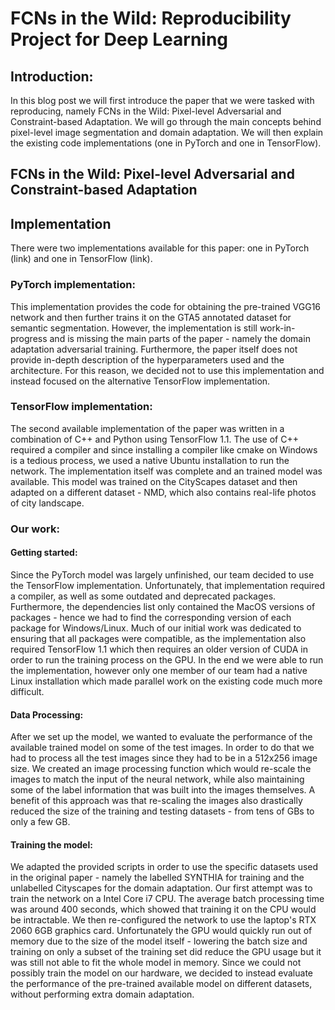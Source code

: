 # FCNs in the Wild: Reproducibility Project for Deep Learning
## Introduction:
In this blog post we will first introduce the paper that we were tasked with reproducing, namely FCNs in the Wild: Pixel-level Adversarial and Constraint-based Adaptation.
We will go through the main concepts behind pixel-level image segmentation and domain adaptation. We will then explain the existing code implementations (one in PyTorch and one in TensorFlow).


## FCNs in the Wild: Pixel-level Adversarial and Constraint-based Adaptation


## Implementation
There were two implementations available for this paper: one in PyTorch (link) and one in TensorFlow (link).

### PyTorch implementation:
This implementation provides the code for obtaining the pre-trained VGG16 network and then further trains it on the GTA5 annotated dataset for semantic segmentation. However, the implementation is still work-in-progress and is missing the main parts of the paper - namely the domain adaptation adversarial training. Furthermore, the paper itself does not provide in-depth description of the hyperparameters used and the architecture. For this reason, we decided not to use this implementation and instead focused on the alternative TensorFlow implementation.

### TensorFlow implementation:
The second available implementation of the paper was written in a combination of C++ and Python using TensorFlow 1.1. The use of C++ required a compiler and since installing a compiler like cmake on Windows is a tedious process, we used a native Ubuntu installation to run the network. The implementation itself was complete and an trained model was available. This model was trained on the CityScapes dataset and then adapted on a different dataset - NMD, which also contains real-life photos of city landscape. 


### Our work:
#### Getting started:
Since the PyTorch model was largely unfinished, our team decided to use the TensorFlow implementation. Unfortunately, that implementation required a compiler, as well as some outdated and deprecated packages. Furthermore, the dependencies list only contained the MacOS versions of packages - hence we had to find the corresponding version of each package for Windows/Linux. Much of our initial work was dedicated to ensuring that all packages were compatible, as the implementation also required TensorFlow 1.1 which then requires an older version of CUDA in order to run the training process on the GPU. In the end we were able to run the implementation, however only one member of our team had a native Linux installation which made parallel work on the existing code much more difficult.

#### Data Processing:
After we set up the model, we wanted to evaluate the performance of the available trained model on some of the test images. In order to do that we had to process all the test images since they had to be in a 512x256 image size. We created an image processing function which would re-scale the images to match the input of the neural network, while also maintaining some of the label information that was built into the images themselves. A benefit of this approach was that re-scaling the images also drastically reduced the size of the training and testing datasets - from tens of GBs to only a few GB.
#### Training the model:
We adapted the provided scripts in order to use the specific datasets used in the original paper - namely the labelled SYNTHIA for training and the unlabelled Cityscapes for the domain adaptation. Our first attempt was to train the network on a Intel Core i7 CPU. The average batch processing time was around 400 seconds, which showed that training it on the CPU would be intractable. We then re-configured the network to use the laptop's RTX 2060 6GB graphics card. Unfortunately the GPU would quickly run out of memory due to the size of the model itself - lowering the batch size and training on only a subset of the training set did reduce the GPU usage but it was still not able to fit the whole model in memory. Since we could not possibly train the model on our hardware, we decided to instead evaluate the performance of the pre-trained available model on different datasets, without performing extra domain adaptation. 
